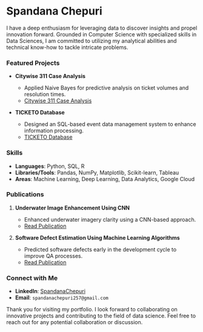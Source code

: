 # Spandana Chepuri

I have a deep enthusiasm for leveraging data to discover insights and propel innovation forward. Grounded in Computer Science with specialized skills in Data Sciences, I am committed to utilizing my analytical abilities and technical know-how to tackle intricate problems.

### Featured Projects

- **Citywise 311 Case Analysis**
  - Applied Naive Bayes for predictive analysis on ticket volumes and resolution times.
  - [Citywise 311 Case Analysis](Citywise%20311%20Case%20Analysis/Final.ipynb)

- **TICKETO Database**
  - Designed an SQL-based event data management system to enhance information processing.
  - [TICKETO Database](TICKETO%20Database/Final%20Write%20Up.pdf)


### Skills

- **Languages**: Python, SQL, R
- **Libraries/Tools**: Pandas, NumPy, Matplotlib, Scikit-learn, Tableau
- **Areas**: Machine Learning, Deep Learning, Data Analytics, Google Cloud

### Publications

1. **Underwater Image Enhancement Using CNN**
   - Enhanced underwater imagery clarity using a CNN-based approach.
   - [Read Publication](#)

2. **Software Defect Estimation Using Machine Learning Algorithms**
   - Predicted software defects early in the development cycle to improve QA processes.
   - [Read Publication](#)


### Connect with Me

- **LinkedIn**: [SpandanaChepuri](https://www.linkedin.com/in/spandanachepuri)
- **Email**: `spandanachepuri257@gmail.com`

Thank you for visiting my portfolio. I look forward to collaborating on innovative projects and contributing to the field of data science. Feel free to reach out for any potential collaboration or discussion.

